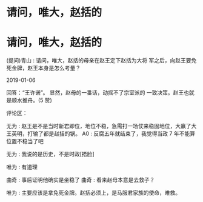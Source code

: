 # 请问，唯大，赵括的

# 请问，唯大，赵括的

(提问)青山 : 请问，唯大，赵括的母亲在赵王定下赵括为大将 军之后，向赵王要免死金牌，赵王本身是怎么考量？

2019-01-06

回答：“王许诺”。 显然，赵母的一番话，动摇不了宗室派的 一致决策。赵王也就是顺水推舟。(5 赞)

评论区：

无为 : 赵王是不是当时新君即位，地位不稳，急需打一场仗来稳固地位，大赢了大王英明，打输了都是赵括的锅。 A0 : 反腐五年就结束了，我觉得当政 7 年不能算位置不稳当了吧

无为 : 我说的是历史，不是时政[捂脸]

唯为 : 有道理

曲奇 : 事后证明他确实是坐稳了 曲奇 : 看来赵母本意是去救子？

唯为 : 主要应该是拿免死金牌。赵括必须上，是马服君家族的使命，难救。